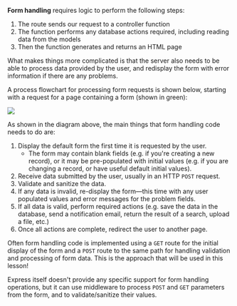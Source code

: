 **Form handling** requires logic to perform the following steps:

1. The route sends our request to a controller function
2. The function performs any database actions required, including reading data from the models
3. Then the function generates and returns an HTML page

What makes things more complicated is that the server also needs to be able to process data provided by the user, and redisplay the form with error information if there are any problems.

A process flowchart for processing form requests is shown below, starting with a request for a page containing a form (shown in green):

![](https://mdn.mozillademos.org/files/14478/Web%20server%20form%20handling.png)

As shown in the diagram above, the main things that form handling code needs to do are:

1. Display the default form the first time it is requested by the user. 
    * The form may contain blank fields (e.g. if you're creating a new record), or it may be pre-populated with initial values (e.g. if you are changing a record, or have useful default initial values).
2. Receive data submitted by the user, usually in an HTTP `POST` request.
3. Validate and sanitize the data.
4. If any data is invalid, re-display the form—this time with any user populated values and error messages for the problem fields.
5. If all data is valid, perform required actions (e.g. save the data in the database, send a notification email, return the result of a search, upload a file, etc.)
6. Once all actions are complete, redirect the user to another page.

Often form handling code is implemented using a `GET` route for the initial display of the form and a `POST` route to the same path for handling validation and processing of form data. This is the approach that will be used in this lesson!

Express itself doesn't provide any specific support for form handling operations, but it can use middleware to process `POST` and `GET` parameters from the form, and to validate/sanitize their values.
